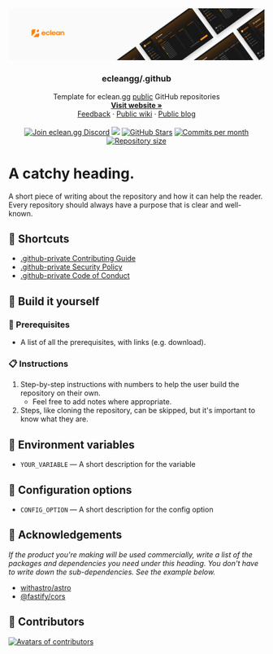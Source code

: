 <!--
!! INSTRUCTIONS - REMOVE ME !!

The rules for writing the README file for both public and private repositories are the same. There isn't a big difference between the two types of repositories in terms of the base template. The only difference is in the badges and links.

When you update and change this README for your **PUBLIC** repository, make sure to:
    * [ ] Replace "Landing / Repository name" with the repository name
    * [ ] "Landing / Repository description" should match GitHub repository details/about
    * [ ] "About the repository" should have a heading and description
    * [ ] Replace "Repository shortcuts" with repository-specific shortcuts
    * [ ] Remove any "(OPTIONAL)" sections that don't apply to your repository

Remember that a README should be short and sweet, but it should also tell the end user everything they need to know about the repository without having to ask for help.

!! END OF INSTRUCTIONS !!
-->

<!-- Landing -->
<div align="center">
    <a href="https://eclean.gg" target="_blank">
        <img src=".github/README.png" alt="Banner">
    </a>
    <br>
    <!-- Repository name -->
    <h3>ecleangg/.github</h3>
    <!-- Repository description -->
    Template for eclean.gg <u>public</u> GitHub repositories
    <br>
    <!-- Website link -->
    <a href="https://feedback.eclean.gg" target="_blank"><b>Visit website »</b></a>
    <br>
    <!-- External links -->
    <a href="https://feedback.eclean.gg" target="_blank">Feedback</a>
    ·
    <a href="https://docs.eclean.gg/" target="_blank">Public wiki</a>
    ·
    <a href="https://eclean.gg/blog/" target="_blank">Public blog</a>
</div>

<br>

<!-- Badges -->
<div align="center">
    <!-- Discord -->
    <a href="https://eclean.gg/discord"><img src="https://img.shields.io/badge/Discord-discord.eclean.gg-%235865F2?style=flat-square&logo=discord" alt="Join eclean.gg Discord"></a>
    <!-- Contributor Covenant -->
    <a href="https://contributor-covenant.org/version/2/1/code-of-conduct/ "><img src="https://img.shields.io/badge/Contributor%20Covenant-2.1-purple?style=flat-square"></a>
    <!-- Stars -->
    <a href="https://github.com/ecleangg/.github/stargazers"><img src="https://img.shields.io/github/stars/ecleangg/.github?style=flat-square" alt="GitHub Stars"></a>
    <!-- Commits per month -->
    <a href="https://github.com/ecleangg/.github/pulse"><img src="https://img.shields.io/github/commit-activity/m/ecleangg/.github?style=flat-square" alt="Commits per month"></a>
    <!-- Repository size -->
    <a href="https://github.com/ecleangg/.github/"><img src="https://img.shields.io/github/repo-size/ecleangg/.github?style=flat-square" alt="Repository size"></a>
</div>

<!-- About the repository -->
# A catchy heading.

A short piece of writing about the repository and how it can help the reader. Every repository should always have a purpose that is clear and well-known.

<!-- Repository shortcuts -->
## 🔗 Shortcuts

* [.github-private Contributing Guide](https://github.com/ecleangg/.github-private/blob/main/.github/CONTRIBUTING.md)
* [.github-private Security Policy](https://github.com/ecleangg/.github-private/security/policy)
* [.github-private Code of Conduct](https://github.com/ecleangg/.github-private/blob/main/.github/CODE_OF_CONDUCT.md)

<!-- Instructions on how to build (OPTIONAL) -->

## 🔨 Build it yourself

### 🧰 Prerequisites

* A list of all the prerequisites, with links (e.g. download).

### 📋 Instructions

1. Step-by-step instructions with numbers to help the user build the repository on their own.
    * Feel free to add notes where appropriate.
2. Steps, like cloning the repository, can be skipped, but it's important to know what they are.

<!-- Environment variables (OPTIONAL) -->

## 🚀 Environment variables

* `YOUR_VARIABLE` — A short description for the variable

<!-- Config options (OPTIONAL) -->

## 🧾 Configuration options

* `CONFIG_OPTION` — A short description for the config option

<!-- Acknowledgements (IMPORTANT but OPTIONAL) -->

## 👀 Acknowledgements

*If the product you're making will be used commercially, write a list of the packages and dependencies you need under this heading. You don't have to write down the sub-dependencies. See the example below.*

* [withastro/astro](https://github.com/withastro/astro)
* [@fastify/cors](https://www.npmjs.com/package/@fastify/cors)

<!-- Contributors -->
## 💛 Contributors

<a href="https://github.com/ecleangg/.github/graphs/contributors"><img src="https://contrib.rocks/image?repo=ecleangg/.github" alt="Avatars of contributors"></a>